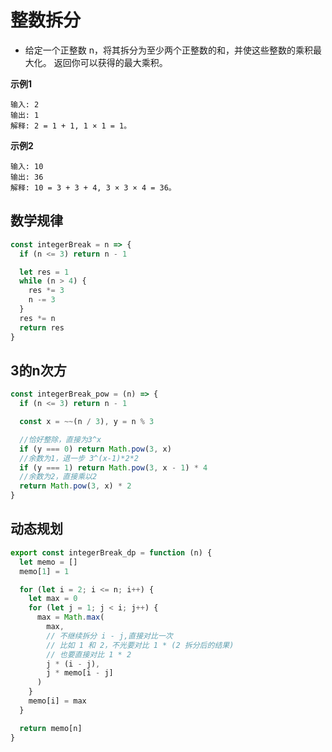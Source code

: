 # 整数拆分

- 给定一个正整数 n，将其拆分为至少两个正整数的和，并使这些整数的乘积最大化。 返回你可以获得的最大乘积。

**示例1** 
```
输入: 2
输出: 1
解释: 2 = 1 + 1, 1 × 1 = 1。
```

**示例2** 
```
输入: 10
输出: 36
解释: 10 = 3 + 3 + 4, 3 × 3 × 4 = 36。
```

## 数学规律
```javascript
const integerBreak = n => {
  if (n <= 3) return n - 1

  let res = 1
  while (n > 4) {
    res *= 3
    n -= 3
  }
  res *= n
  return res
}
```

## 3的n次方

```js
const integerBreak_pow = (n) => {
  if (n <= 3) return n - 1

  const x = ~~(n / 3), y = n % 3

  //恰好整除，直接为3^x 
  if (y === 0) return Math.pow(3, x)
  //余数为1，退一步 3^(x-1)*2*2 
  if (y === 1) return Math.pow(3, x - 1) * 4
  //余数为2，直接乘以2
  return Math.pow(3, x) * 2
}
```

## 动态规划
```js
export const integerBreak_dp = function (n) {
  let memo = []
  memo[1] = 1

  for (let i = 2; i <= n; i++) {
    let max = 0
    for (let j = 1; j < i; j++) {
      max = Math.max(
        max,
        // 不继续拆分 i - j,直接对比一次
        // 比如 1 和 2，不光要对比 1 * (2 拆分后的结果)
        // 也要直接对比 1 * 2
        j * (i - j),
        j * memo[i - j]
      )
    }
    memo[i] = max
  }

  return memo[n]
}
```

<CodeTest style="margin-top: 20px;" mode="integerBreak" />

<vTalk />
